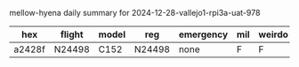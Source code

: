 mellow-hyena daily summary for 2024-12-28-vallejo1-rpi3a-uat-978

|hex|flight|model|reg|emergency|mil|weirdo|
|--|--|--|--|--|--|--|
|a2428f|N24498|C152|N24498|none|F|F|
